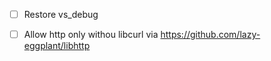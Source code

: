 - [ ] Restore vs_debug
- [ ] Allow http only withou libcurl via https://github.com/lazy-eggplant/libhttp

